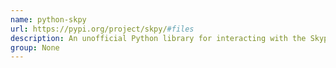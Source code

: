 ```yaml
---
name: python-skpy
url: https://pypi.org/project/skpy/#files
description: An unofficial Python library for interacting with the Skype HTTP API.
group: None
---
```

